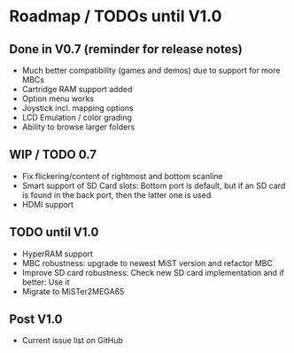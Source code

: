 Roadmap / TODOs until V1.0
==========================

Done in V0.7 (reminder for release notes)
-----------------------------------------

* Much better compatibility (games and demos) due to support for more MBCs
* Cartridge RAM support added
* Option menu works
* Joystick incl. mapping options
* LCD Emulation / color grading
* Ability to browse larger folders

WIP / TODO 0.7
--------------

* Fix flickering/content of rightmost and bottom scanline
* Smart support of SD Card slots: Bottom port is default, but if an
  SD card is found in the back port, then the latter one is used
* HDMI support

TODO until V1.0
---------------

* HyperRAM support
* MBC robustness: upgrade to newest MiST version and refactor MBC
* Improve SD card robustness: Check new SD card implementation
  and if better: Use it
* Migrate to MiSTer2MEGA65

Post V1.0
---------

* Current issue list on GitHub
